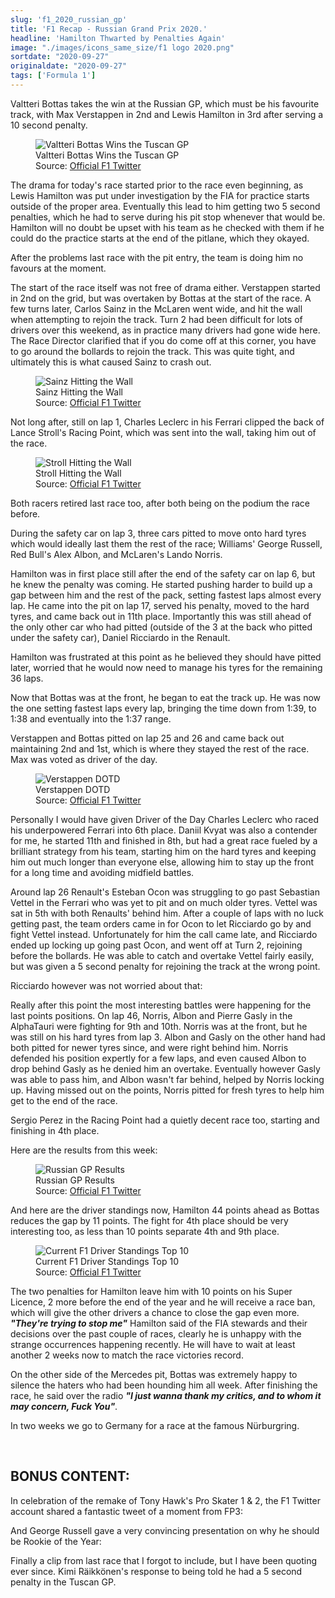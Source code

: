 ```yaml
---
slug: 'f1_2020_russian_gp'
title: 'F1 Recap - Russian Grand Prix 2020.'
headline: 'Hamilton Thwarted by Penalties Again'
image: "./images/icons_same_size/f1 logo 2020.png"
sortdate: "2020-09-27"
originaldate: "2020-09-27"
tags: ['Formula 1']
---
```


Valtteri Bottas takes the win at the Russian GP, which must be his favourite track, with Max Verstappen in 2nd and Lewis Hamilton in 3rd after serving a 10 second penalty.

<div id="imageDiv">
    <figure>
        <img src="https://joshlearningtocode.files.wordpress.com/2020/09/f1-2020-russian-gp-bottas-wins.jpg" alt="Valtteri Bottas Wins the Tuscan GP">
        <figcaption>Valtteri Bottas Wins the Tuscan GP</figcaption>
        <figcaption>Source: <a href="https://twitter.com/F1" target="_blank">Official F1 Twitter</a></figcaption>
    </figure>
</div>

The drama for today's race started prior to the race even beginning, as Lewis Hamilton was put under investigation by the FIA for practice starts outside of the proper area. Eventually this lead to him getting two 5 second penalties, which he had to serve during his pit stop whenever that would be. Hamilton will no doubt be upset with his team as he checked with them if he could do the practice starts at the end of the pitlane, which they okayed.

<div id="imageDiv">
    <p class="tweetToEmbed" style="display: none;">1310208579283152897</p>
</div>

After the problems last race with the pit entry, the team is doing him no favours at the moment.

The start of the race itself was not free of drama either. Verstappen started in 2nd on the grid, but was overtaken by Bottas at the start of the race. A few turns later, Carlos Sainz in the McLaren went wide, and hit the wall when attempting to rejoin the track. Turn 2 had been difficult for lots of drivers over this weekend, as in practice many drivers had gone wide here. The Race Director clarified that if you do come off at this corner, you have to go around the bollards to rejoin the track. This was quite tight, and ultimately this is what caused Sainz to crash out.

<div id="imageDiv">
    <figure>
        <img src="https://joshlearningtocode.files.wordpress.com/2020/09/f1-2020-russian-gp-sainz-crash.jpg" alt="Sainz Hitting the Wall">
        <figcaption>Sainz Hitting the Wall</figcaption>
        <figcaption>Source: <a href="https://twitter.com/F1" target="_blank">Official F1 Twitter</a></figcaption>
    </figure>
</div>

Not long after, still on lap 1, Charles Leclerc in his Ferrari clipped the back of Lance Stroll's Racing Point, which was sent into the wall, taking him out of the race.

<div id="imageDiv">
    <figure>
        <img src="https://joshlearningtocode.files.wordpress.com/2020/09/f1-2020-russian-gp-stroll-crash.jpg" alt="Stroll Hitting the Wall">
        <figcaption>Stroll Hitting the Wall</figcaption>
        <figcaption>Source: <a href="https://twitter.com/F1" target="_blank">Official F1 Twitter</a></figcaption>
    </figure>
</div>

Both racers retired last race too, after both being on the podium the race before.

During the safety car on lap 3, three cars pitted to move onto hard tyres which would ideally last them the rest of the race; Williams' George Russell, Red Bull's Alex Albon, and McLaren's Lando Norris.

Hamilton was in first place still after the end of the safety car on lap 6, but he knew the penalty was coming. He started pushing harder to build up a gap between him and the rest of the pack, setting fastest laps almost every lap. He came into the pit on lap 17, served his penalty, moved to the hard tyres, and came back out in 11th place. Importantly this was still ahead of the only other car who had pitted (outside of the 3 at the back who pitted under the safety car), Daniel Ricciardo in the Renault.

Hamilton was frustrated at this point as he believed they should have pitted later, worried that he would now need to manage his tyres for the remaining 36 laps.

Now that Bottas was at the front, he began to eat the track up. He was now the one setting fastest laps every lap, bringing the time down from 1:39, to 1:38 and eventually into the 1:37 range.

Verstappen and Bottas pitted on lap 25 and 26 and came back out maintaining 2nd and 1st, which is where they stayed the rest of the race. Max was voted as driver of the day. 

<div id="imageDiv">
    <figure>
        <img src="https://joshlearningtocode.files.wordpress.com/2020/09/f1-2020-russian-gp-vertsappen-dotd.jpg" alt="Verstappen DOTD">
        <figcaption>Verstappen DOTD</figcaption>
        <figcaption>Source: <a href="https://twitter.com/F1" target="_blank">Official F1 Twitter</a></figcaption>
    </figure>
</div>

Personally I would have given Driver of the Day Charles Leclerc who raced his underpowered Ferrari into 6th place. Daniil Kvyat was also a contender for me, he started 11th and finished in 8th, but had a great race fueled by a brilliant strategy from his team, starting him on the hard tyres and keeping him out much longer than everyone else, allowing him to stay up the front for a long time and avoiding midfield battles.

Around lap 26 Renault's Esteban Ocon was struggling to go past Sebastian Vettel in the Ferrari who was yet to pit and on much older tyres. Vettel was sat in 5th with both Renaults' behind him. After a couple of laps with no luck getting past, the team orders came in for Ocon to let Ricciardo go by and fight Vettel instead. Unfortunately for him the call came late, and Ricciardo ended up locking up going past Ocon, and went off at Turn 2, rejoining before the bollards. He was able to catch and overtake Vettel fairly easily, but was given a 5 second penalty for rejoining the track at the wrong point.

Ricciardo however was not worried about that:

<div id="imageDiv">
    <p class="tweetToEmbed" style="display: none;">1310191966962016256</p>
</div>

Really after this point the most interesting battles were happening for the last points positions. On lap 46, Norris, Albon and Pierre Gasly in the AlphaTauri were fighting for 9th and 10th. Norris was at the front, but he was still on his hard tyres from lap 3. Albon and Gasly on the other hand had both pitted for newer tyres since, and were right behind him. Norris defended his position expertly for a few laps, and even caused Albon to drop behind Gasly as he denied him an overtake. Eventually however Gasly was able to pass him, and Albon wasn't far behind, helped by Norris locking up. Having missed out on the points, Norris pitted for fresh tyres to help him get to the end of the race.

Sergio Perez in the Racing Point had a quietly decent race too, starting and finishing in 4th place.

Here are the results from this week:

<div id="imageDiv">
    <figure>
        <img src="https://joshlearningtocode.files.wordpress.com/2020/09/f1-2020-russian-gp-race-result.jpg" alt="Russian GP Results">
        <figcaption>Russian GP Results</figcaption>
        <figcaption>Source: <a href="https://twitter.com/F1" target="_blank">Official F1 Twitter</a></figcaption>
    </figure>
</div>

And here are the driver standings now, Hamilton 44 points ahead as Bottas reduces the gap by 11 points. The fight for 4th place should be very interesting too, as less than 10 points separate 4th and 9th place.

<div id="imageDiv">
    <figure>
        <img src="https://joshlearningtocode.files.wordpress.com/2020/09/f1-2020-russian-gp-standings.jpg" alt="Current F1 Driver Standings Top 10">
        <figcaption>Current F1 Driver Standings Top 10</figcaption>
        <figcaption>Source: <a href="https://twitter.com/F1" target="_blank">Official F1 Twitter</a></figcaption>
    </figure>
</div>

The two penalties for Hamilton leave him with 10 points on his Super Licence, 2 more before the end of the year and he will receive a race ban, which will give the other drivers a chance to close the gap even more. ***"They're trying to stop me"*** Hamilton said of the FIA stewards and their decisions over the past couple of races, clearly he is unhappy with the strange occurrences happening recently. He will have to wait at least another 2 weeks now to match the race victories record.

On the other side of the Mercedes pit, Bottas was extremely happy to silence the haters who had been hounding him all week. After finishing the race, he said over the radio ***"I just wanna thank my critics, and to whom it may concern, Fuck You"***.

In two weeks we go to Germany for a race at the famous Nürburgring.

<br >


## BONUS CONTENT:

In celebration of the remake of Tony Hawk's Pro Skater 1 & 2, the F1 Twitter account shared a fantastic tweet of a moment from FP3:

<div id="imageDiv">
    <p class="tweetToEmbed" style="display: none;">1309814770619613185</p>
</div>

And George Russell gave a very convincing presentation on why he should be Rookie of the Year:

<div id="imageDiv">
    <p class="tweetToEmbed" style="display: none;">1309597543743905792</p>
</div>

Finally a clip from last race that I forgot to include, but I have been quoting ever since. Kimi Räikkönen's response to being told he had a 5 second penalty in the Tuscan GP.

<div id="imageDiv">
    <p class="tweetToEmbed" style="display: none;">1305248889402986496</p>
</div>